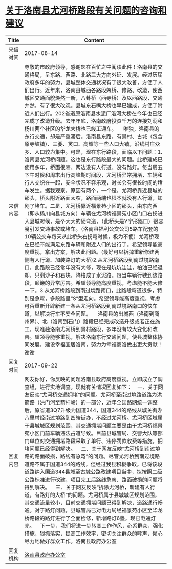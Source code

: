 # [关于洛南县尤河桥路段有关问题的咨询和建议](http://www.shangluo.gov.cn/zmhd/ldxxxx.jsp?urltype=leadermail.LeaderMailContentUrl&wbtreeid=1112&leadermailid=4285)

| Title |                                                                                                                                                                                                                                                                                                                                                                                                                                                                                                                      Content                                                                                                                                                                                                                                                                                                                                                                                                                                                                                                                       |
|:-----:|----------------------------------------------------------------------------------------------------------------------------------------------------------------------------------------------------------------------------------------------------------------------------------------------------------------------------------------------------------------------------------------------------------------------------------------------------------------------------------------------------------------------------------------------------------------------------------------------------------------------------------------------------------------------------------------------------------------------------------------------------------------------------------------------------------------------------------------------------------------------------------------------------------------------------------------------------------------------------------------------------------------------------------------------------|
| 来信时间  | 2017-08-14                                                                                                                                                                                                                                                                                                                                                                                                                                                                                                                                                                                                                                                                                                                                                                                                                                                                                                                                                                                                                                         |
| 来信内容  | 尊敬的市政府领导，感谢您在百忙之中阅读此件！洛南县的交通格局，呈东路、西路、北路三大方向外延、发展。经过历届政府多年的努力，县城整体交通状况有了很大改善，方便了人们出行。近年来，洛南县城西各路段架桥、修路、改造，使西城区交通面貌焕然一新，八卦桥（西寺桥）及以西路段，交通井然，有了很大改观。县城东石嘴大桥也早已建成，方便了附近人们出行。202省道原洛南县水泥厂洛河大桥在今年也已经完成了改造升级。去年年底，洛南政府投资千万的连接刘涧和杨川两个社区的华龙大桥也已竣工通车。     唯独，洛南县的东行交通，却是严重滞后。洛南县东路，有景村、古城（包含原寺坡镇）、三要、灵口、高耀等一些人口大镇，沿线村庄众多、人口较为集中。可是，现在东行路段，面临以下问题：1.洛南县尤河桥问题。这也是东行路段最大的问题。此桥建成已使用多年，桥面很窄、两边没有人行道、没有路灯。每当周五下午时候和周末出行高峰期时间段，尤河桥异常拥堵，车辆和行人交织在一起，安全状况不容乐观，时长会有很长时间的堵车发生。据我观察，原因有两个，一个是，尤河桥靠近县城的那头，桥头附近路面太窄，路面两端也根本就没有人行道，加剧了堵车。二是，尤河桥靠近福景苑小区的那头，由东向西（即从杨川向县城方向）车辆在尤河桥福景苑小区门口右拐进入县城时候，是个大大的硬弯道，（此桥头是Y字形路口）很容易引发交通事故或堵车。（洛南县福利公交公司5路车配套的10辆公交车每天从此桥头右拐弯时候，极为不便）尤河桥现在已经不能满足东路车辆和附近人们的出行了。希望领导能高度重视，拿出方案，解决此问题。(最好可以拆掉重新修建两侧有人行道、加装路灯的大桥)2.从尤河桥路段到南过境路南口，此路段已经常年没有大修，现在是坑坑洼洼，柏油已经退却，只剩沙子和石块，降格成了水泥路。每当车辆行驶到该路段，颠簸的异常厉害。希望领导能高度重视，考虑能不能大修一下。3.从尤河桥路段到南过境路南口，此路段弯道很多，特别是急弯，多段路呈“S”型走向。希望领导能高度重视，考虑可否重新开辟新建一条从尤河桥路段到南过境路南口的快车道，以解决行车不安全问题。     洛南县的出城西（洛南到商州界）、北（洛南到石门）路段已经完成改造升级或者正在施工，现唯独洛南尤河桥到景村路段，多年没有较大变化和改善。望领导能够重视，解决洛南东行交通问题，使县城整体协同发展，建设幸福宜居洛南，努力为幸福商洛做出更大贡献！谢谢 |
| 回复时间  | 2017-09-22                                                                                                                                                                                                                                                                                                                                                                                                                                                                                                                                                                                                                                                                                                                                                                                                                                                                                                                                                                                                                                         |
| 回复内容  | 网友你好，你反映的问题洛南县政府高度重视，立即成立了调查组，进行实地调查。现就有关情况回复如下：    一、关于网友反映“尤河桥交通拥堵”的问题。尤河桥至南过境路道路为洪箭路（洪门河至箭杆岭）的一部分，近年全国路网统一调整后，原省道3Q7升级为国道344，国道344的路线从城关街办八里村经南过境路到四皓街办，不经过尤河桥。尤河桥区域属于县城城区规划范围，其交通拥堵问题主要是由于尤河桥福景苑小区门前车辆违法占道导致。目前县城管局、交警大队等部门单位对交通拥堵路段采取了单行、违停罚款收费等措施，拥堵问题已经得到解决。    二、关于网友反映“尤河桥到南过境路的路面破损，路线有急弯”的问题。尽管尤河桥到南过境路道路不属于国道344的路线，但经过我县积极争取，已将该段道路纳入国道344县城至古城公路改建项目当中，拟按照二级公路标准进行改建，项目完工后路线急弯、路面破损的问题将得到解决。    三、关于网友反映“拆除尤河桥，新建有人行道，有路灯的大桥”的问题。尤河桥属于县城城区规划范围，其交通流量较小，目前交通拥堵问题已得到解决，道路通行畅通。对于路灯问题，县城管局已对电力局经福景苑小区至华龙桥路段的路灯进行了全面检修，新增路灯6盏，现已电通灯亮。    下一步，我们将进一步转变工作作风，心系群众，强化措施，狠抓落实，提高工作效率，密切关注群众的呼声，倾心尽力地做好群众工作。洛南县政府办公室                                                                                                                                                                                                                                                                                                                                                                                                                           |
| 回复机构  | [洛南县政府办公室](../../category/agencies/洛南县政府办公室.md)                                                                                                                                                                                                                                                                                                                                                                                                                                                                                                                                                                                                                                                                                                                                                                                                                                                                                                                                                                                                    |